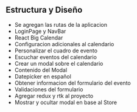 ## Estructura y Diseño
- Se agregan las rutas de la aplicacion
- LoginPage y NavBar
- React Big Calendar
- Configuracion adicionales al calendario
- Personalizar el cuadro de evento
- Escuchar eventos del calendario
- Crear un modal sobre el calendario
- Contenido del Modal
- Datepicker en español
- Obtener informacion del formulario del evento
- Validaciones del formulario
- Agregar redux y rtk al proyecto
- Mostrar y ocultar modal en base al Store
